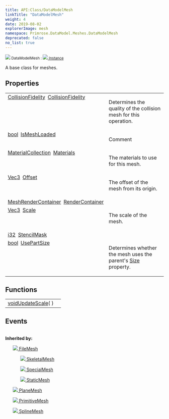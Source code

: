 ```yaml
---
title: API:Class/DataModelMesh
linkTitle: "DataModelMesh"
weight: 4
date: 2019-08-02
explorerImage: mesh
namespace: Primrose.DataModel.Meshes.DataModelMesh
deprecated: false
no_list: true
---
```

<small class="inheritance">
<span class="" href="/docs/api-reference/Class/DataModelMesh"><img src="/icons/silk/mesh.png"/>&nbsp;DataModelMesh</span>&nbsp;:&nbsp;<a class="" href="/docs/api-reference/Class/Instance"><img src="/icons/silk/default.png"/>&nbsp;Instance</a></small>
<p class="summary">

A base class for meshes.

</p>
 
## Properties
 
<table class="studiohide">
<tbody>
<tr class="function-row ">
<td style="vertical-align:top;white-space:normal;">
<div>
<a class="type" href="/docs/api-reference/Enum/CollisionFidelity">CollisionFidelity</a><span class="method-body" style="text-indent: -2em; padding-left: 0.5em"><a class="name" href="CollisionFidelity">CollisionFidelity</a></span></td>
<td style="vertical-align:top;white-space:normal;">
<p>
Determines the quality of the collision mesh for this operation.
</p></td>
</tr>

<tr class="function-row ">
<td style="vertical-align:top;white-space:normal;">
<div>
<a class="type" href="/docs/api-reference/System/Primitives#boolean">bool</a><span class="method-body" style="text-indent: -2em; padding-left: 0.5em"><a class="name" href="IsMeshLoaded">IsMeshLoaded</a></span></td>
<td style="vertical-align:top;white-space:normal;">
<p>
Comment
</p></td>
</tr>

<tr class="function-row ">
<td style="vertical-align:top;white-space:normal;">
<div>
<a class="type" href="/docs/api-reference/DataType/MaterialCollection">MaterialCollection</a><span class="method-body" style="text-indent: -2em; padding-left: 0.5em"><a class="name" href="Materials">Materials</a></span></td>
<td style="vertical-align:top;white-space:normal;">
<p>
The materials to use for this mesh.
</p></td>
</tr>

<tr class="function-row ">
<td style="vertical-align:top;white-space:normal;">
<div>
<a class="type" href="/docs/api-reference/DataType/Vec3">Vec3</a><span class="method-body" style="text-indent: -2em; padding-left: 0.5em"><a class="name" href="Offset">Offset</a></span></td>
<td style="vertical-align:top;white-space:normal;">
<p>
The offset of the mesh from its origin.
</p></td>
</tr>

<tr class="function-row ">
<td style="vertical-align:top;white-space:normal;">
<div>
<a class="type" href="/docs/api-reference/Misc/MeshRenderContainer">MeshRenderContainer</a><span class="method-body" style="text-indent: -2em; padding-left: 0.5em"><a class="name" href="RenderContainer">RenderContainer</a></span></td>
<td style="vertical-align:top;white-space:normal;">
</td>
</tr>

<tr class="function-row ">
<td style="vertical-align:top;white-space:normal;">
<div>
<a class="type" href="/docs/api-reference/DataType/Vec3">Vec3</a><span class="method-body" style="text-indent: -2em; padding-left: 0.5em"><a class="name" href="Scale">Scale</a></span></td>
<td style="vertical-align:top;white-space:normal;">
<p>
The scale of the mesh.
</p></td>
</tr>

<tr class="function-row ">
<td style="vertical-align:top;white-space:normal;">
<div>
<a class="type" href="/docs/api-reference/System/Primitives#int32">i32</a><span class="method-body" style="text-indent: -2em; padding-left: 0.5em"><a class="name" href="StencilMask">StencilMask</a></span></td>
<td style="vertical-align:top;white-space:normal;">
</td>
</tr>

<tr class="function-row ">
<td style="vertical-align:top;white-space:normal;">
<div>
<a class="type" href="/docs/api-reference/System/Primitives#boolean">bool</a><span class="method-body" style="text-indent: -2em; padding-left: 0.5em"><a class="name" href="UsePartSize">UsePartSize</a></span></td>
<td style="vertical-align:top;white-space:normal;">
<p>
Determines whether the mesh uses the parent's <a href="/docs/api-reference/Class/Part/Size" >Size</a> property.
</p></td>
</tr>

</tbody>
</table>
 
## Functions
 
<table class="studiohide">
<tbody>
<tr class="function-row ">
<td style="vertical-align:top;white-space:normal;">
<div>
<a class="type" href="/docs/api-reference/System/void">void</a><span class="method-body" style="text-indent: -2em;"><a class="method-name  " href="UpdateScale">UpdateScale</a></span><span style="display: inline-block">( <span class="param" style="white-space: nowrap"></span> )</span></span></div></td>
<td style="vertical-align:top;white-space:normal;">
</td>
</tr>

</tbody>
</table>
 
## Events
 
<table class="studiohide">
<tbody>
</tbody>
</table>
<b>
Inherited by:</b>
<div class="inheritors">
<ul class="root">
<a class="" href="/docs/api-reference/Class/FileMesh"><img src="/icons/silk/mesh.png"/>&nbsp;FileMesh</a>
<ul class="nested">
<a class="" href="/docs/api-reference/Class/SkeletalMesh"><img src="/icons/silk/skeletmesh.png"/>&nbsp;SkeletalMesh</a>
<ul class="nested">
</ul>
<a class="" href="/docs/api-reference/Class/SpecialMesh"><img src="/icons/silk/mesh.png"/>&nbsp;SpecialMesh</a>
<ul class="nested">
</ul>
<a class="" href="/docs/api-reference/Class/StaticMesh"><img src="/icons/silk/mesh.png"/>&nbsp;StaticMesh</a>
<ul class="nested">
</ul>
</ul>
<a class="" href="/docs/api-reference/Class/PlaneMesh"><img src="/icons/silk/mesh.png"/>&nbsp;PlaneMesh</a>
<ul class="nested">
</ul>
<a class="" href="/docs/api-reference/Class/PrimitiveMesh"><img src="/icons/silk/mesh.png"/>&nbsp;PrimitiveMesh</a>
<ul class="nested">
</ul>
<a class="" href="/docs/api-reference/Class/SplineMesh"><img src="/icons/silk/splinemesh.png"/>&nbsp;SplineMesh</a>
<ul class="nested">
</ul>
</ul>
</div>

